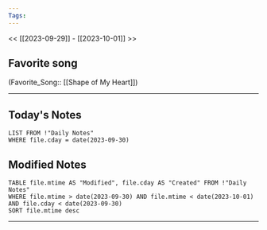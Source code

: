 ```yaml
---
Tags:
---
```

<< [[2023-09-29]] - [[2023-10-01]] >>
## Favorite song
(Favorite_Song:: [[Shape of My Heart]])

___
## Today's Notes
```dataview
LIST FROM !"Daily Notes"
WHERE file.cday = date(2023-09-30)
```
## Modified Notes
```dataview
TABLE file.mtime AS "Modified", file.cday AS "Created" FROM !"Daily Notes" 
WHERE file.mtime > date(2023-09-30) AND file.mtime < date(2023-10-01) AND file.cday < date(2023-09-30)
SORT file.mtime desc
```
___
